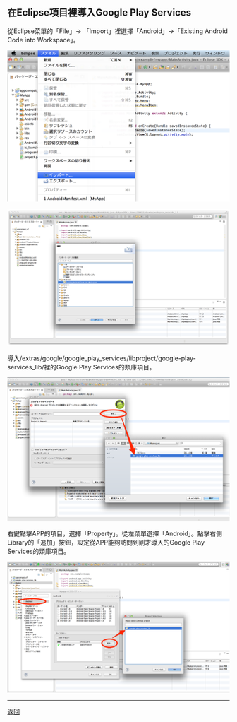 ## 在Eclipse項目裡導入Google Play Services

從Eclipse菜單的「File」-> 「Import」裡選擇「Android」->「Existing Android Code into Workspace」。

![googlePlayServices01](./img01.png)


![googlePlayServices01](./img02.png)


導入<android-sdk>/extras/google/google_play_services/libproject/google-play-services_lib/裡的Google Play Services的類庫項目。


![googlePlayServices01](./img03.png)

右鍵點擊APP的項目，選擇「Property」。從左菜單選擇「Android」。點擊右側Library的「追加」按鈕，設定從APP能夠訪問到剛才導入的Google Play Services的類庫項目。

![googlePlayServices01](./img04.png)

---
[返回](../README.md)
